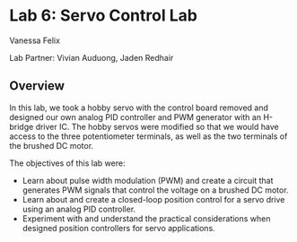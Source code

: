 # Lab 6: Servo Control Lab 

Vanessa Felix

Lab Partner: Vivian Auduong, Jaden Redhair 

## Overview 

In this lab, we took a hobby servo with the control board removed and designed our own
analog PID controller and PWM generator with an H-bridge driver IC. The hobby servos
were modified so that we would have access to the three potentiometer terminals, as well as the
two terminals of the brushed DC motor. 

The objectives of this lab were:
- Learn about pulse width modulation (PWM) and create a circuit that generates PWM signals that control the voltage on a brushed DC motor. 
- Learn about and create a closed-loop position control for a servo drive using an analog PID controller.
-  Experiment with and understand the practical considerations when designed position controllers for servo applications.
